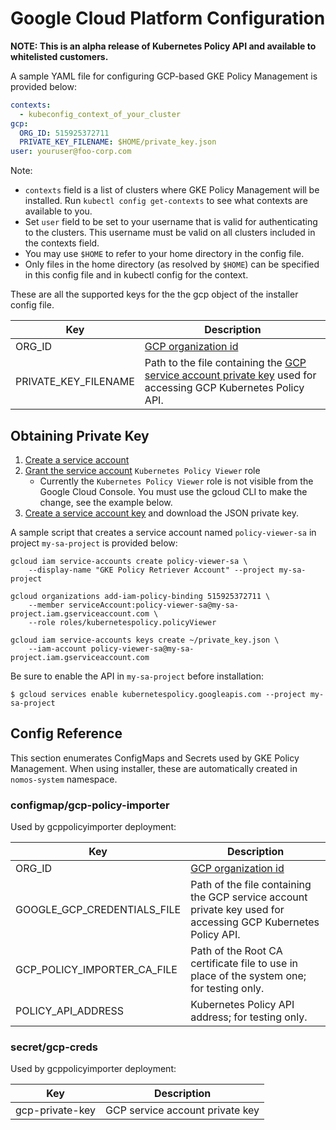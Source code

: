 # Google Cloud Platform Configuration

**NOTE: This is an alpha release of Kubernetes Policy API and available to
whitelisted customers.**

A sample YAML file for configuring GCP-based GKE Policy Management is provided
below:

```yaml
contexts:
  - kubeconfig_context_of_your_cluster
gcp:
  ORG_ID: 515925372711
  PRIVATE_KEY_FILENAME: $HOME/private_key.json
user: youruser@foo-corp.com
```

Note:

*   `contexts` field is a list of clusters where GKE Policy Management will be
    installed. Run `kubectl config get-contexts` to see what contexts are
    available to you.
*   Set `user` field to be set to your username that is valid for authenticating
    to the clusters. This username must be valid on all clusters included in the
    contexts field.
*   You may use `$HOME` to refer to your home directory in the config file.
*   Only files in the home directory (as resolved by `$HOME`) can be specified
    in this config file and in kubectl config for the context.

These are all the supported keys for the the gcp object of the installer config
file.

Key                  | Description
-------------------- | -----------
ORG_ID               | [GCP organization id](https://cloud.google.com/resource-manager/docs/creating-managing-organization#retrieving_your_organization_id)
PRIVATE_KEY_FILENAME | Path to the file containing the [GCP service account private key](#obtaining-private-key) used for accessing GCP Kubernetes Policy API.

## Obtaining Private Key

1.  [Create a service account][1]
2.  [Grant the service account][2] `Kubernetes Policy Viewer` role
    *   Currently the `Kubernetes Policy Viewer` role is not visible from the
        Google Cloud Console. You must use the gcloud CLI to make the change,
        see the example below.
3.  [Create a service account key][3] and download the JSON private key.

A sample script that creates a service account named `policy-viewer-sa` in
project `my-sa-project` is provided below:

```console
gcloud iam service-accounts create policy-viewer-sa \
    --display-name "GKE Policy Retriever Account" --project my-sa-project

gcloud organizations add-iam-policy-binding 515925372711 \
    --member serviceAccount:policy-viewer-sa@my-sa-project.iam.gserviceaccount.com \
    --role roles/kubernetespolicy.policyViewer

gcloud iam service-accounts keys create ~/private_key.json \
    --iam-account policy-viewer-sa@my-sa-project.iam.gserviceaccount.com
```

Be sure to enable the API in `my-sa-project` before installation:

```console
$ gcloud services enable kubernetespolicy.googleapis.com --project my-sa-project
```

## Config Reference

This section enumerates ConfigMaps and Secrets used by GKE Policy Management.
When using installer, these are automatically created in `nomos-system`
namespace.

### configmap/gcp-policy-importer

Used by gcppolicyimporter deployment:

Key                         | Description
--------------------------- | -----------
ORG_ID                      | [GCP organization id](https://cloud.google.com/resource-manager/docs/creating-managing-organization#retrieving_your_organization_id)
GOOGLE_GCP_CREDENTIALS_FILE | Path of the file containing the GCP service account private key used for accessing GCP Kubernetes Policy API.
GCP_POLICY_IMPORTER_CA_FILE | Path of the Root CA certificate file to use in place of the system one; for testing only.
POLICY_API_ADDRESS          | Kubernetes Policy API address; for testing only.

### secret/gcp-creds

Used by gcppolicyimporter deployment:

Key             | Description
--------------- | -------------------------------
gcp-private-key | GCP service account private key

[1]: https://cloud.google.com/iam/docs/creating-managing-service-accounts
[2]: https://cloud.google.com/iam/docs/granting-roles-to-service-accounts
[3]: https://cloud.google.com/iam/docs/creating-managing-service-account-keys
